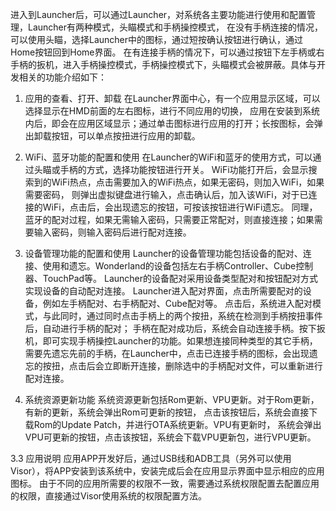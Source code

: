 

进入到Launcher后，可以通过Launcher，对系统各主要功能进行使用和配置管理，Launcher有两种模式，头瞄模式和手柄操控模式，
在没有手柄连接的情况，可以使用头瞄，选择Launcher中的图标，通过短按确认按钮进行确认，通过Home按钮回到Home界面。
在有连接手柄的情况下，可以通过按钮下左手柄或右手柄的扳机，进入手柄操控模式，手柄操控模式下，头瞄模式会被屏蔽。具体与开发相关的功能介绍如下：

1.	应用的查看、打开、卸载
在Launcher界面中心，有一个应用显示区域，可以选择显示在HMD前面的左右图标，进行不同应用的切换，
应用在安装到系统内后，即会在应用区域显示；通过单击图标进行应用的打开；长按图标，会弹出卸载按钮，可以单点按扭进行应用的卸载。
2.	WiFi、蓝牙功能的配置和使用
在Launcher的WiFi和蓝牙的使用方式，可以通过头瞄或手柄的方式，选择功能按钮进行开关。
WiFi功能打开后，会显示搜索到的WiFi热点，点击需要加入的WiFi热点，如果无密码，则加入WiFi，如果需要密码，
则弹出虚拟键盘进行输入，点击确认后，加入该WiFi，对于已连接的WiFi，点击后，会出现遗忘的按钮，可按该按钮进行WiFi遗忘。
同理，蓝牙的配对过程，如果无需输入密码，只需要正常配对，则直接连接；如果需要输入密码，则输入密码后进行配对连接。

3.	设备管理功能的配置和使用
Launcher的设备管理功能包括设备的配对、连接、使用和遗忘。Wonderland的设备包括左右手柄Controller、Cube控制器、TouchPad等。
Launcher的设备配对采用设备类型配对和按钮配对方式实现设备的自动配对连接。
Launcher进入配对界面，点击所需要配对的设备，例如左手柄配对、右手柄配对、Cube配对等。
点击后，系统进入配对模式，与此同时，通过同时点击手柄上的两个按扭，系统在检测到手柄按扭事件后，自动进行手柄的配对；
手柄在配对成功后，系统会自动连接手柄。按下扳机，即可实现手柄操控Launcher的功能。如果想连接同种类型的其它手柄，
需要先遗忘先前的手柄，在Launcher中，点击已连接手柄的图标，会出现遗忘的按扭，点击后会立即断开连接，删除选中的手柄配对文件，可以重新进行配对连接。
			
4.	系统资源更新功能
系统资源更新包括Rom更新、VPU更新。对于Rom更新，有新的更新，系统会弹出Rom可更新的按钮，
点击该按钮后，系统会直接下载Rom的Update Patch，并进行OTA系统更新。VPU有更新时，
系统会弹出VPU可更新的按钮，点击该按钮，系统会下载VPU更新包，进行VPU更新。

3.3 应用说明
应用APP开发好后，通过USB线和ADB工具（另外可以使用Visor），将APP安装到该系统中，安装完成后会在应用显示界面中显示相应的应用图标。
由于不同的应用所需要的权限不一致，需要通过系统权限配置去配置应用的权限，直接通过Visor使用系统的权限配置方法。
